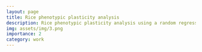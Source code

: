 ```yaml
---
layout: page
title: Rice phenotypic plasticity analysis
description: Rice phenotypic plasticity analysis using a random regression model
img: assets/img/3.png
importance: 2
category: work
---
```

